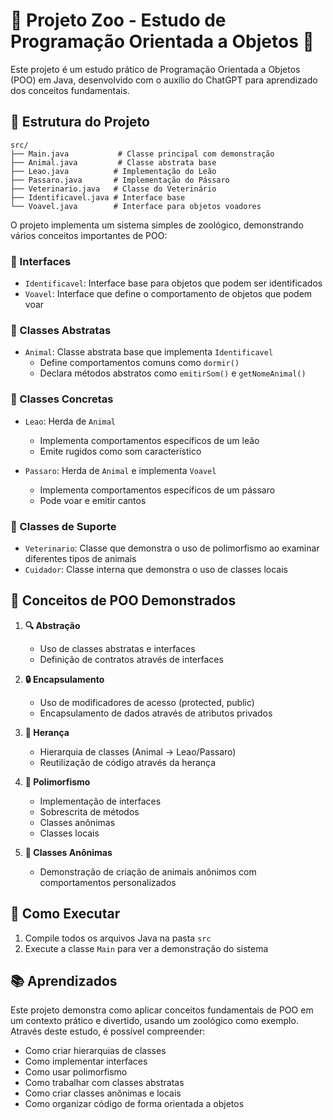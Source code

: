 # 🦁 Projeto Zoo - Estudo de Programação Orientada a Objetos 🦜

Este projeto é um estudo prático de Programação Orientada a Objetos (POO) em Java, desenvolvido com o auxílio do ChatGPT para aprendizado dos conceitos fundamentais.

## 📁 Estrutura do Projeto

```
src/
├── Main.java           # Classe principal com demonstração
├── Animal.java         # Classe abstrata base
├── Leao.java          # Implementação do Leão
├── Passaro.java       # Implementação do Pássaro
├── Veterinario.java   # Classe do Veterinário
├── Identificavel.java # Interface base
└── Voavel.java        # Interface para objetos voadores
```

O projeto implementa um sistema simples de zoológico, demonstrando vários conceitos importantes de POO:

### 🔄 Interfaces
- `Identificavel`: Interface base para objetos que podem ser identificados
- `Voavel`: Interface que define o comportamento de objetos que podem voar

### 📐 Classes Abstratas
- `Animal`: Classe abstrata base que implementa `Identificavel`
  - Define comportamentos comuns como `dormir()`
  - Declara métodos abstratos como `emitirSom()` e `getNomeAnimal()`

### 🐾 Classes Concretas
- `Leao`: Herda de `Animal`
  - Implementa comportamentos específicos de um leão
  - Emite rugidos como som característico

- `Passaro`: Herda de `Animal` e implementa `Voavel`
  - Implementa comportamentos específicos de um pássaro
  - Pode voar e emitir cantos

### 👥 Classes de Suporte
- `Veterinario`: Classe que demonstra o uso de polimorfismo ao examinar diferentes tipos de animais
- `Cuidador`: Classe interna que demonstra o uso de classes locais

## 🎯 Conceitos de POO Demonstrados

1. **🔍 Abstração**
   - Uso de classes abstratas e interfaces
   - Definição de contratos através de interfaces

2. **🔒 Encapsulamento**
   - Uso de modificadores de acesso (protected, public)
   - Encapsulamento de dados através de atributos privados

3. **🔄 Herança**
   - Hierarquia de classes (Animal -> Leao/Passaro)
   - Reutilização de código através da herança

4. **🦋 Polimorfismo**
   - Implementação de interfaces
   - Sobrescrita de métodos
   - Classes anônimas
   - Classes locais

5. **👻 Classes Anônimas**
   - Demonstração de criação de animais anônimos com comportamentos personalizados

## 🚀 Como Executar

1. Compile todos os arquivos Java na pasta `src`
2. Execute a classe `Main` para ver a demonstração do sistema

## 📚 Aprendizados

Este projeto demonstra como aplicar conceitos fundamentais de POO em um contexto prático e divertido, usando um zoológico como exemplo. Através deste estudo, é possível compreender:

- Como criar hierarquias de classes
- Como implementar interfaces
- Como usar polimorfismo
- Como trabalhar com classes abstratas
- Como criar classes anônimas e locais
- Como organizar código de forma orientada a objetos 